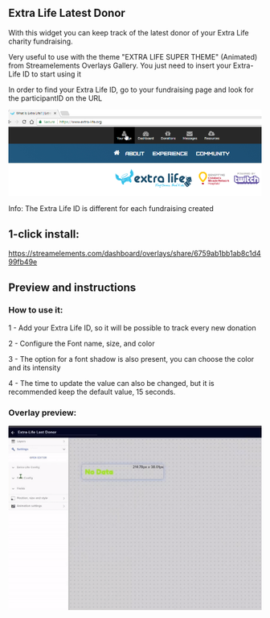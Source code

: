 <h2 id="widget-name" class="widget-name">Extra Life Latest Donor</h2>

<p id="description" class="description">With this widget you can keep track of the latest donor of your Extra Life charity fundraising. </p>
<p>Very useful to use with the theme "EXTRA LIFE SUPER THEME" (Animated) from Streamelements Overlays Gallery. You just need to insert your Extra-Life ID to start using it</p>
<p>In order to find your Extra Life ID, go to your fundraising page and look for the participantID on the URL</p>

<img src="https://raw.githubusercontent.com/c4ldas/streamelements-widgets/main/extra-life-latest-donor/participantId.gif" alt="Participant ID">

<p>Info: The Extra Life ID is different for each fundraising created</p>

<h2>1-click install:</h2>
<p><a href="https://streamelements.com/dashboard/overlays/share/6759ab1bb1ab8c1d499fb49e">https://streamelements.com/dashboard/overlays/share/6759ab1bb1ab8c1d499fb49e</a></p>

<h2>Preview and instructions</h2>

<h3>How to use it:</h3>
<p>1 - Add your Extra Life ID, so it will be possible to track every new donation</p>
<p>2 - Configure the Font name, size, and color</p>
<p>3 - The option for a font shadow is also present, you can choose the color and its intensity</p>
<p>4 - The time to update the value can also be changed, but it is recommended keep the default value, 15 seconds.</p>

<h3>Overlay preview:</h3>

<p><img src="https://raw.githubusercontent.com/c4ldas/streamelements-widgets/main/extra-life-latest-donor/widget.gif" alt="Overlay Preview"></p>
